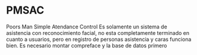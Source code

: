 # PMSAC
Poors Man Simple Atendance Control
Es solamente un sistema de asistencia con reconocimiento facial, no esta completamente terminado en cuanto a usuarios, pero en registro de personas asistencia y caras funciona bien.
Es necesario montar compreface y la base de datos primero
